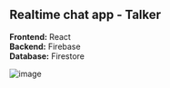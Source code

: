 <h2>Realtime chat app - Talker</h2>
<b>Frontend:</b> React <br/>
<b>Backend:</b> Firebase  <br/>
<b>Database:</b> Firestore  <br/>

![image](https://user-images.githubusercontent.com/99608089/155839212-1342dcc9-a2d8-472f-b07d-260751d7b493.png)
